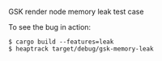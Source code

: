 GSK render node memory leak test case

To see the bug in action:

```
$ cargo build --features=leak
$ heaptrack target/debug/gsk-memory-leak
```
